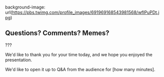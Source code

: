 
background-image: url(https://pbs.twimg.com/profile_images/691969168543981568/wfIPuPDt.jpg)

## Questions? Comments? Memes?

???

We'd like to thank you for your time today, and we hope you enjoyed the presentation.

We'd like to open it up to Q&A from the audience for [how many minutes].
